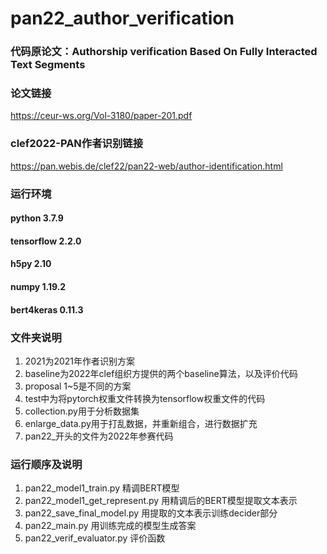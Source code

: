 # pan22_author_verification
### 代码原论文：Authorship verification Based On Fully Interacted Text Segments 
### 论文链接
https://ceur-ws.org/Vol-3180/paper-201.pdf
### clef2022-PAN作者识别链接
https://pan.webis.de/clef22/pan22-web/author-identification.html

### 运行环境
#### python 3.7.9
#### tensorflow 2.2.0
#### h5py 2.10
#### numpy 1.19.2
#### bert4keras 0.11.3

### 文件夹说明
1. 2021为2021年作者识别方案
2. baseline为2022年clef组织方提供的两个baseline算法，以及评价代码      
3. proposal 1~5是不同的方案  
4. test中为将pytorch权重文件转换为tensorflow权重文件的代码  
5. collection.py用于分析数据集  
6. enlarge_data.py用于打乱数据，并重新组合，进行数据扩充  
7. pan22_开头的文件为2022年参赛代码  

### 运行顺序及说明
1. pan22_model1_train.py	精调BERT模型  
2. pan22_model1_get_represent.py	用精调后的BERT模型提取文本表示  
3. pan22_save_final_model.py	用提取的文本表示训练decider部分  
4. pan22_main.py	用训练完成的模型生成答案  
5. pan22_verif_evaluator.py	评价函数  
	
